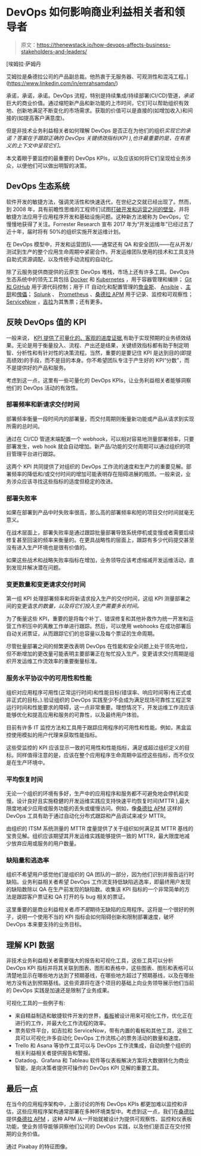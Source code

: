 # DevOps 如何影响商业利益相关者和领导者

> 原文：<https://thenewstack.io/how-devops-affects-business-stakeholders-and-leaders/>

[](https://www.linkedin.com/in/emrahsamdan/)

 [埃姆拉·萨姆丹

艾姆拉是桑德拉公司的产品副总裁。他热衷于无服务器、可观测性和混沌工程。](https://www.linkedin.com/in/emrahsamdan/) [](https://www.linkedin.com/in/emrahsamdan/)

承诺，承诺，承诺。DevOps 流程，特别是持续集成/持续部署(CI/CD)管道，*承诺*巨大的商业价值。通过缩短新产品和新功能的上市时间，它们可以帮助组织有效地、创新地满足不断变化的市场需求。获取的价值可以是直接的(如增加收入)和间接的(如提高客户满意度)。

但是非技术业务利益相关者如何理解 DevOps 是否正在为他们的组织*实现它的承诺？答案在于跟踪正确的 DevOps 关键绩效指标(KPI ),也许最重要的是，在有意义的上下文中呈现它们。*

本文着眼于要监控的最重要的 DevOps KPIs，以及应该如何将它们呈现给业务涉众，以便他们可以做出明智的决策。

## DevOps 生态系统

软件开发的敏捷方法，强调灵活性和快速迭代，在世纪之交就已经出现了。然而，到 2008 年，具有前瞻性思维的工程师们试图[打破开发和运营之间的壁垒](https://cdn.ttgtmedia.com/rms/onlineImages/whatis-devops_over_time-f.png)，并将敏捷方法应用于应用程序开发和基础设施问题。这种新方法被称为 DevOps，它慢慢地获得了关注。Forrester Research 宣布 2017 年为“开发运维年”已经过去了近十年，届时将有 50%的组织实施开发运维计划。

在 DevOps 模型中，开发和运营团队——通常还有 QA 和安全团队——在从开发/测试到生产的整个应用生命周期中紧密合作。开发运维团队使用的技术和工具支持自助式资源调配，以及传统手动流程的自动化。

除了云服务提供商提供的云原生 DevOps 堆栈，市场上还有许多工具。DevOps 生态系统中的领先工具包括 [Docker](https://www.docker.com/) 和 [Kubernetes](https://kubernetes.io/) ，用于容器管理和编排； [Git 和 GitHub](https://github.com/git) 用于源代码控制；用于 IT 自动化和配置管理的[詹金斯](https://www.jenkins.io/)、 [Ansible](https://www.ansible.com/) 、[主厨](https://www.chef.io/)和[傀儡](https://puppet.com/)； [Splunk](https://www.splunk.com/) 、 [Prometheus](https://prometheus.io/) 、[桑德拉 APM](https://www.thundra.io/apm) 用于记录、监控和可观察性； [ServiceNow](https://www.servicenow.com/products/itsm.html) ，[吉拉](https://jira.atlassian.com/)为其售票；还有更多。

## 反映 DevOps 值的 KPI

一般来说， [KPI 提供了可量化的、客观的进度证据](https://devops.stackexchange.com/questions/738/what-key-performance-indicators-kpis-are-used-to-measure-devops),有助于实现预期的业务绩效结果。无论是用于衡量投入、流程、产出还是结果，关键绩效指标都有助于制定明智、分析性和有针对性的决策流程。当然，重要的是要记住 KPI 是达到目的(即提高绩效)的手段，而不是目的本身。你不希望团队专注于产生好的 KPI“分数”，而不是提供好的产品和服务。

考虑到这一点，这里有一些可量化的 DevOps KPIs，让业务利益相关者能够洞察他们的 DevOps 活动的有效性。

### 部署频率和新请求交付时间

部署频率衡量一段时间内的部署量，而交付周期则衡量新功能或产品从请求到实现所需的总时间。

通过在 CI/CD 管道末端配置一个 webhook，可以相对容易地测量部署频率，只要部署发生，web hook 就会自动增加。新产品/功能的交付周期可以通过组织的项目管理平台进行跟踪。

这两个 KPI 共同提供了对组织的 DevOps 工作流的速度和生产力的重要见解。部署频率的降低和/或交付时间的增加可能表明存在阻碍进展的瓶颈。一般来说，业务涉众应该寻找这些指标的适度但稳定的改进。

### 部署失败率

如果在部署到产品中时失败率很高，那么高的部署频率和短的项目交付时间就毫无意义。

在战术层面上，部署失败率是通过跟踪批量部署导致系统停机或变慢或者需要后续修复甚至回滚的频率来衡量的。在更具战略性的层面上，跟踪有多少代码提交甚至没有进入生产环境也是很有价值的。

如果这些战术和战略失败率指标在增加，业务领导应该考虑缩减开发运维活动，直到发现并解决潜在问题。

### 变更数量和变更请求交付时间

第一组 KPI 处理部署频率和将新请求投入生产的交付时间，这组 KPI 测量部署之间的变更请求*的数量，以及将它们投入生产需要多长时间。*

为了衡量这些 KPI，重要的是将每个补丁、错误修复和其他补救作为统一开发和运营工作积压中的离散工作单进行跟踪。然后，可以使用 webhooks 在成功部署后自动关闭票证，从而跟踪它们的总容量以及每个票证的生命周期。

尽管批量部署之间的频繁更改表明 DevOps 在性能和安全问题上处于领先地位，但不断增加的更改量可能表明主要部署正在匆忙投入生产。变更请求交付周期是组织开发运维工作流效率的重要衡量标准。

### 服务水平协议中的可用性和性能

组织对应用程序可用性(正常运行时间)和性能目标(错误率、响应时间等)有正式或非正式的目标。).验证组织的 DevOps 实践至少不会成为满足现场可靠性工程正常运行时间和性能要求的障碍，这一点非常重要。理想情况下，开发运维工作流应该能够优化和提高应用和服务的可靠性，以及最终用户体验。

目前有许多 IT 监控方法和工具用于跟踪应用程序的可用性和性能。例如，黑盒监控使用模拟的用户代理来获取性能指标。

这些受监控的 KPI 应该显示一致的可用性和性能指标，满足或超过组织定义的目标。同样值得注意的是，应该在整个应用程序生命周期中监控这些指标，而不仅仅是在生产环境中。

### 平均恢复时间

无论一个组织的环境有多好，生产中的应用程序和服务都不可避免地会停机和变慢。设计良好且实施稳健的开发运维实践应支持快速平均恢复时间(MTTR ),最大限度地减少应用或服务功能的丢失或缓慢访问。例如，像[桑德拉 APM](https://blog.thundra.io/the-serverless-path-to-devops) 这样的 DevOps 工具有助于通过自动化分布式跟踪和产品调试来减少 MTTR。

由组织的 ITSM 系统测量的 MTTR 度量提供了关于组织如何满足其 MTTR 基线的宝贵见解。组织应该期望其开发运维实践能够提供一致的 MTTR，最大限度地减少放弃应用或服务的用户数量。

### 缺陷量和逃逸率

组织不希望用户感觉他们是组织的 QA 团队的一部分，因为他们识别并报告运行时缺陷。业务利益相关者希望 DevOps 工作流支持低缺陷逃逸率，即最终用户发现的缺陷数除以 QA 在生产前发现的缺陷数。收集该 KPI 指标的一个非常简单的方法是跟踪客户票证和 QA 打开的与 bug 相关的票证。

这里重要的是商业利益相关者*而不是*期待无缺陷的应用程序。这将是一个很好的例子，说明一个使用不当的 KPI 指标会如何阻碍创新和限制部署速度，破坏 DevOps 本来要支持的业务目标。

## 理解 KPI 数据

非技术业务利益相关者需要强大的报告和可视化工具，这些工具可以分析 DevOps KPI 指标并将其关联到图表、图形和表格中，这些图表、图形和表格可以清楚地显示在哪些地方达到了预期基线，在哪些地方超过了预期基线，以及在哪些地方没有达到预期基线。这些资源将在逐个项目的基础上向业务领导展示他们当前的 DevOps 实践是加速还是限制了业务成果。

可视化工具的一些例子有:

*   来自精益制造和敏捷软件开发的世界，[看板](https://www.atlassian.com/agile/kanban/boards)被设计用来可视化工作，优化正在进行的工作，并最大化工作流程的效率。
*   票务软件平台，如吉拉和 ServiceNow，带有内置的看板和其他工具，这些工具可以可视化许多自动化 DevOps 工作流核心的票务活动的数量和速度。
*   Trello 和 Asana 等协作工具可以与 DevOps 工作流集成，自动向整个组织的相关利益相关者提供报告和警报。
*   Datadog、Grafana 和 Tableau 软件等仪表板解决方案将大数据转化为商业智能，是向决策者提供可操作的 DevOps KPI 见解的重要工具。

## 最后一点

在当今的应用程序架构中，上面讨论的所有 DevOps KPIs 都更加难以监控和评估，这些应用程序架构通常部署在多种环境类型中。考虑到这一点，我们在[桑德拉](https://www.thundra.io/?utm_content=inline-mention)提供[桑德拉 APM](https://www.thundra.io/apm) ，这种 APM 从一开始就被设计为提供可观察性、监控和仪表板功能，使业务领导能够洞察他们公司的 DevOps 实践，以及他们是否正在交付预期的业务价值。

通过 Pixabay 的特征图像。

<svg xmlns:xlink="http://www.w3.org/1999/xlink" viewBox="0 0 68 31" version="1.1"><title>Group</title> <desc>Created with Sketch.</desc></svg>